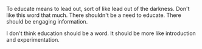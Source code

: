 
To educate means to lead out, sort of like lead out of the darkness. Don't like this word that much. There shouldn't be a need to educate. There should be engaging information.

I don't think education should be a word. It should be more like introduction and experimentation.
